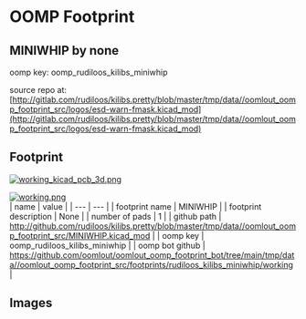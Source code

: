 # OOMP Footprint  
## MINIWHIP  by none  
  
oomp key: oomp_rudiloos_kilibs_miniwhip  
  
source repo at: [http://gitlab.com/rudiloos/kilibs.pretty/blob/master/tmp/data//oomlout_oomp_footprint_src/logos/esd-warn-fmask.kicad_mod](http://gitlab.com/rudiloos/kilibs.pretty/blob/master/tmp/data//oomlout_oomp_footprint_src/logos/esd-warn-fmask.kicad_mod)  
## Footprint  
  
[![working_kicad_pcb_3d.png](working_kicad_pcb_3d_600.png)](working_kicad_pcb_3d.png)  
  
[![working.png](working_600.png)](working.png)  
| name | value | 
| --- | --- | 
| footprint name | MINIWHIP | 
| footprint description | None | 
| number of pads | 1 | 
| github path | http://github.com/rudiloos/kilibs.pretty/blob/master/tmp/data//oomlout_oomp_footprint_src/MINIWHIP.kicad_mod | 
| oomp key | oomp_rudiloos_kilibs_miniwhip | 
| oomp bot github | https://github.com/oomlout/oomlout_oomp_footprint_bot/tree/main/tmp/data//oomlout_oomp_footprint_src/footprints/rudiloos_kilibs_miniwhip/working | 
## Images  
